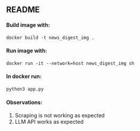 ## README

####  Build image with: 
```
docker build -t news_digest_img .
```

#### Run image with: 
```
docker run -it --network=host news_digest_img sh
```

#### In docker run: 
```
python3 app.py 
```


#### Observations: 

1. Scraping is not working as expected 
2. LLM API works as expected 

